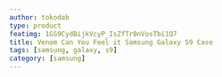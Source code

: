 ```yaml
---
author: tokodab
type: product
featimg: 1GS9CydBijkVcyP_IsZfTr0nVosTbi1Q7
title: Venom Can You Feel it Samsung Galaxy S9 Case
tags: [samsung, galaxy, s9]
category: [samsung]
---
```

